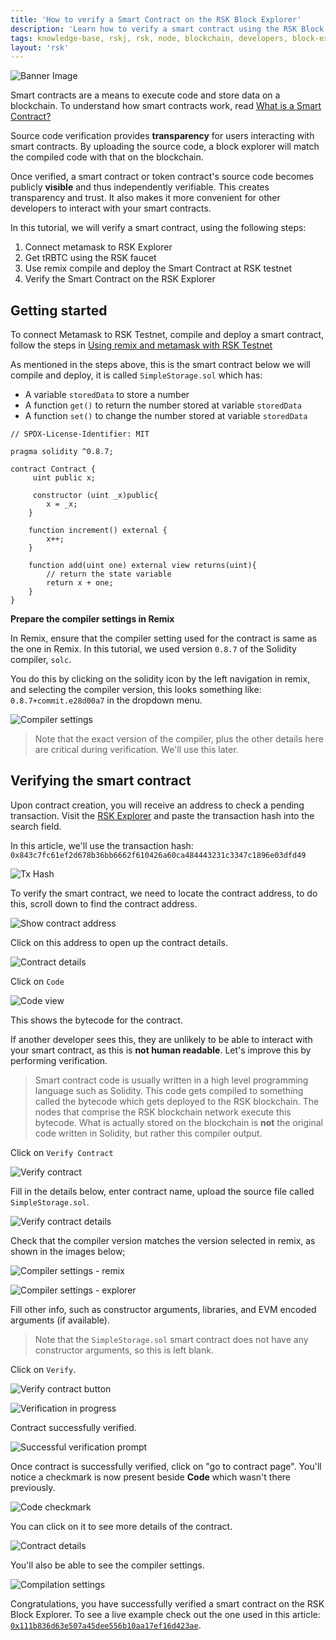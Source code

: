 ```yaml
---
title: 'How to verify a Smart Contract on the RSK Block Explorer'
description: 'Learn how to verify a smart contract using the RSK Block Explorer'
tags: knowledge-base, rskj, rsk, node, blockchain, developers, block-explorer
layout: 'rsk'
---
```


![Banner Image](/assets/img/kb/verify-smart-contract/banner-image.jpg)

Smart contracts are a means to execute code and store data on a blockchain.
To understand how smart contracts work, read [What is a Smart Contract?](https://developers.rsk.co/guides/full-stack-dapp-on-rsk/part1-overview/#what-is-a-smart-contract)

Source code verification provides **transparency** for users interacting with smart contracts. By uploading the source code, a block explorer will match the compiled code with that on the blockchain. 

Once verified, a smart contract or token contract's source code becomes publicly **visible** and thus independently verifiable. This creates transparency and trust.
It also makes it more convenient for other developers to interact with your smart contracts.

In this tutorial, we will verify a smart contract, using the following steps:

1. Connect metamask to RSK Explorer
2. Get tRBTC using the RSK faucet
3. Use remix compile and deploy the Smart Contract at RSK testnet
4. Verify the Smart Contract on the RSK Explorer

## Getting started

To connect Metamask to RSK Testnet, compile and deploy a smart contract, follow the steps in [Using remix and metamask with RSK Testnet](https://developers.rsk.co/tutorials/ethereum-devs/remix-and-metamask-with-rsk-testnet/)

As mentioned in the steps above, this is the smart contract below we will compile and deploy, it is called `SimpleStorage.sol` which has:

- A variable `storedData` to store a number
- A function `get()` to return the number stored at variable `storedData`
- A function `set()` to change the number stored at variable `storedData`

```solidity
// SPDX-License-Identifier: MIT

pragma solidity ^0.8.7;

contract Contract {
     uint public x;

     constructor (uint _x)public{
        x = _x;
    }

    function increment() external {
        x++;
    }

    function add(uint one) external view returns(uint){
        // return the state variable
        return x + one;
    }
}
```

**Prepare the compiler settings in Remix**

In Remix, ensure that the compiler setting used for the contract is same as the one in Remix. In this tutorial, we used version `0.8.7` of the Solidity compiler, `solc`. 

You do this by clicking on the solidity icon by the left navigation in remix, and selecting the compiler version, this looks something like: `0.8.7+commit.e28d00a7` in the dropdown menu.

![Compiler settings](/assets/img/kb/verify-smart-contract/compiler-settings.png)

> Note that the exact version of the compiler,
> plus the other details here are critical during verification.
> We'll use this later.

## Verifying the smart contract

Upon contract creation, you will receive an address to check a pending transaction. Visit the [RSK Explorer](https://explorer.testnet.rsk.co/) and paste the transaction hash into the search field.

In this article, we'll use the transaction hash:
`0x843c7fc61ef2d678b36bb6662f610426a60ca484443231c3347c1896e03dfd49` 

![Tx Hash](/assets/img/kb/verify-smart-contract/tx-hash.png)

To verify the smart contract, we need to locate the contract address, to do this, scroll down to find the contract address.

![Show contract address](/assets/img/kb/verify-smart-contract/show-contract-address.png)

Click on this address to open up the contract details.

![Contract details](/assets/img/kb/verify-smart-contract/contract-details.png)

Click on `Code`

![Code view](/assets/img/kb/verify-smart-contract/code-view.png)

This shows the bytecode for the contract.

If another developer sees this,
they are unlikely to be able to interact with your smart contract,
as this is **not human readable**.
Let's improve this by performing verification.

> Smart contract code is usually written in a high level programming language such as Solidity.
> This code gets compiled to something called the bytecode which gets deployed to the RSK blockchain.
> The nodes that comprise the RSK blockchain network execute this bytecode.
> What is actually stored on the blockchain is **not** the original code written in Solidity,
> but rather this compiler output.

Click on `Verify Contract`

![Verify contract](/assets/img/kb/verify-smart-contract/verify-contract.png)

Fill in the details below, enter contract name, upload the source file called `SimpleStorage.sol`.

![Verify contract details](/assets/img/kb/verify-smart-contract/verify-contract-details.png)

Check that the compiler version matches the version selected in remix, as shown in the images below;

![Compiler settings - remix](/assets/img/kb/verify-smart-contract/compiler-settings-remix.png)

![Compiler settings - explorer](/assets/img/kb/verify-smart-contract/compiler-settings-explorer.png)

Fill other info, such as constructor arguments, libraries, and EVM encoded arguments (if available).

> Note that the `SimpleStorage.sol` smart contract
> does not have any constructor arguments, so this is left blank.

Click on `Verify`.

![Verify contract button](/assets/img/kb/verify-smart-contract/verify-contract-button.png)

![Verification in progress](/assets/img/kb/verify-smart-contract/verification-in-progress.png)

Contract successfully verified.

![Successful verification prompt](/assets/img/kb/verify-smart-contract/verification-successful.png)

Once contract is successfully verified, click on "go to contract page". You'll notice a checkmark is now present beside **Code** which wasn't there previously.

![Code checkmark](/assets/img/kb/verify-smart-contract/code-checkmark.png)

You can click on it to see more details of the contract.

![Contract details](/assets/img/kb/verify-smart-contract/contract-details2.png)

You'll also be able to see the compiler settings.

![Compilation settings](/assets/img/kb/verify-smart-contract/compilation-settings.png)

Congratulations, you have successfully verified a smart contract on the RSK Block Explorer. To see a live example check out the one used in this article:
[`0x111b836d63e507a45dee556b10aa17ef16d423ae`](https://explorer.testnet.rsk.co/address/0x111b836d63e507a45dee556b10aa17ef16d423ae?__ctab=Code).